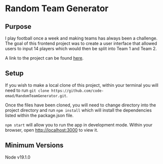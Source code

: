 # Random Team Generator

## Purpose
I play football once a week and making teams has always been a challenge. The goal of this frontend project was to create a user interface that allowed users to input 14 players which would then be split into Team 1 and Team 2.

A link to the project can be found [here](https://emads-random-team-generator.netlify.app/).

## Setup
If you wish to make a local clone of this project, within your terminal you will need to run `git clone https://github.com/code-emad/RandomTeamGenerator.git`.

Once the files have been cloned, you will need to change directory into the project directory and run `npm install` which will install the dependencies listed within the package.json file.

`npm start` will allow you to run the app in development mode. Within your browser, open [http://localhost:3000](http://localhost:3000) to view it.

## Minimum Versions
Node v19.1.0 